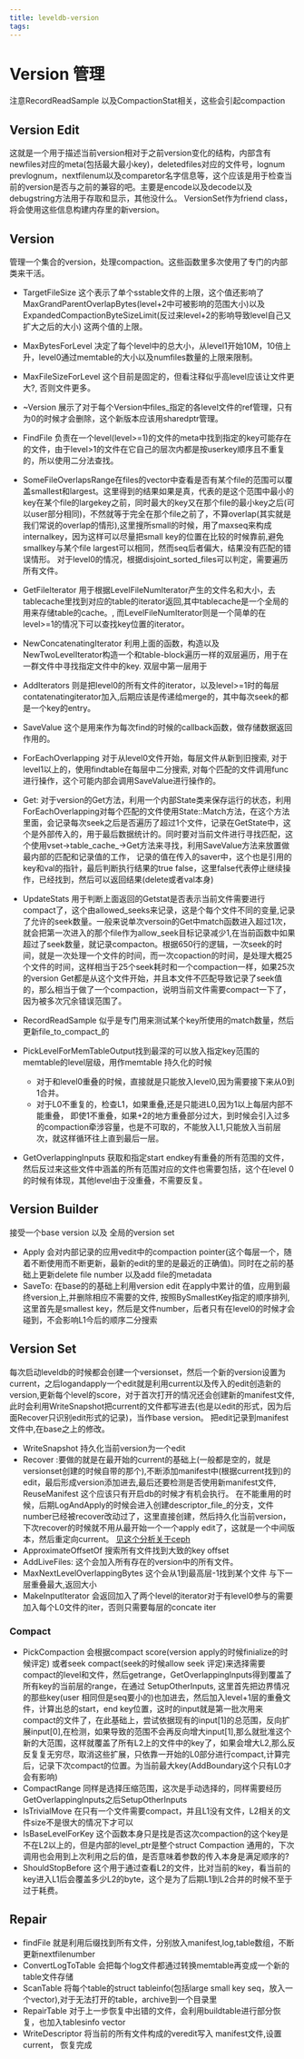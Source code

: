 ```yaml
---
title: leveldb-version
tags:
---
```


# Version 管理

注意RecordReadSample 以及CompactionStat相关，这些会引起compaction

## Version Edit

这就是一个用于描述当前version相对于之前version变化的结构，内部含有newfiles对应的meta(包括最大最小key)，deletedfiles对应的文件号，lognum prevlognum，nextfilenum以及comparetor名字信息等，这个应该是用于检查当前的version是否与之前的兼容的吧。主要是encode以及decode以及debugstring方法用于存取和显示，其他没什么。 VersionSet作为friend class，将会使用这些信息构建内存里的新version。

## Version

管理一个集合的version，处理compaction。这些函数里多次使用了专门的内部类来干活。

- TargetFileSize 这个表示了单个sstable文件的上限，这个值还影响了MaxGrandParentOverlapBytes(level+2中可被影响的范围大小)以及ExpandedCompactionByteSizeLimit(反过来level+2的影响导致level自己又扩大之后的大小) 这两个值的上限。
- MaxBytesForLevel 决定了每个level中的总大小，从level1开始10M，10倍上升，level0通过memtable的大小以及numfiles数量的上限来限制。
- MaxFileSizeForLevel 这个目前是固定的，但看注释似乎高level应该让文件更大?, 否则文件更多。
- ~Version 展示了对于每个Version中files_指定的各level文件的ref管理，只有为0的时候才会删除，这个新版本应该用sharedptr管理。
- FindFile 负责在一个level(level>=1)的文件的meta中找到指定的key可能存在的文件，由于level>1的文件在它自己的层次内都是按userkey顺序且不重复的，所以使用二分法查找。
- SomeFileOverlapsRange在files的vector中查看是否有某个file的范围可以覆盖smallest和largest。这里得到的结果如果是真，代表的是这个范围中最小的key在某个file的largekey之前，同时最大的key又在那个file的最小key之后(可以user部分相同)，不然就等于完全在那个file之前了，不算overlap(其实就是我们常说的overlap的情形),这里搜所small的时候，用了maxseq来构成internalkey，因为这样可以尽量把small key的位置在比较的时候靠前,避免smallkey与某个file largest可以相同，然而seq后者偏大，结果没有匹配的错误情形。 对于level0的情况，根据disjoint_sorted_files可以判定，需要遍历所有文件。
- GetFileIterator 用于根据LevelFileNumIterator产生的文件名和大小，去tablecache里找到对应的table的iterator返回,其中tablecache是一个全局的用来存储table的cache。, 而LevelFileNumIterator则是一个简单的在level>=1的情况下可以查找key位置的iterator。
- NewConcatenatingIterator 利用上面的函数，构造以及NewTwoLevelIterator构造一个和table-block遍历一样的双层遍历，用于在一群文件中寻找指定文件中的key. 双层中第一层用于
- AddIterators 则是把level0的所有文件的iterator，以及level>=1时的每层contatenatingiterator加入,后期应该是传递给merge的，其中每次seek的都是一个key的entry。
- SaveValue 这个是用来作为每次find的时候的callback函数，做存储数据返回作用的。
- ForEachOverlapping 对于从level0文件开始，每层文件从新到旧搜索, 对于level1以上的，使用findtable在每层中二分搜索, 对每个匹配的文件调用func进行操作，这个可能内部会调用SaveValue进行操作的。
- Get: 对于version的Get方法，利用一个内部State类来保存运行的状态，利用ForEachOverlapping对每个匹配的文件使用State::Match方法，在这个方法里面，会记录每次seek之后是否遍历了超过1个文件，记录在GetState中，这个是外部传入的，用于最后数据统计的。同时要对当前文件进行寻找匹配，这个使用vset->table_cache_->Get方法来寻找，利用SaveValue方法来放置做最内部的匹配和记录值的工作， 记录的值在传入的saver中，这个也是引用的key和val的指针，最后判断执行结果的true false，这里false代表停止继续操作，已经找到，然后可以返回结果(delete或者val本身)

- UpdateStats 用于判断上面返回的Getstat是否表示当前文件需要进行compact了，这个由allowed_seeks来记录，这是个每个文件不同的变量,记录了允许的seek数量。一般来说单次versoin的Get中match函数进入超过1次，就会把第一次进入的那个file作为allow_seek目标记录减少1,在当前函数中如果超过了seek数量，就记录compacton。根据650行的逻辑，一次seek的时间，就是一次处理一个文件的时间，而一次copaction的时间，是处理大概25个文件的时间，这样相当于25个seek耗时和一个compaction一样，如果25次的version Get都是从这个文件开始，并且本文件不匹配导致记录了seek值的，那么相当于做了一个compaction，说明当前文件需要compact一下了，因为被多次冗余错误范围了。

- RecordReadSample 似乎是专门用来测试某个key所使用的match数量，然后更新file_to_compact_的
- PickLevelForMemTableOutput找到最深的可以放入指定key范围的memtable的level层级，用作memtable 持久化的时候
    - 对于和level0重叠的时候，直接就是只能放入level0,因为需要接下来从0到1合并。
    - 对于L0不重复的，检查L1，如果重叠,还是只能进L0,因为1以上每层内部不能重叠， 即使1不重叠，如果+2的地方重叠部分过大，到时候会引入过多的compaction牵涉容量，也是不可取的，不能放入L1,只能放入当前层次，就这样循环往上直到最后一层。
- GetOverlappingInputs 获取和指定start endkey有重叠的所有范围的文件，然后反过来这些文件中涵盖的所有范围对应的文件也需要包括，这个在level 0的时候有体现，其他level由于没重叠，不需要反复。

## Version Builder

接受一个base version 以及 全局的version set

- Apply 会对内部记录的应用vedit中的compaction pointer(这个每层一个，随着不断使用而不断更新，最新的edit的里的是最近的正确值)。同时在之前的基础上更新delete file number 以及add file的metadata
- SaveTo: 在base的的基础上利用version edit 在apply中累计的值，应用到最终version上,并删除相应不需要的文件, 按照BySmallestKey指定的顺序排列, 这里首先是smallest key，然后是文件number，后者只有在level0的时候才会碰到，不会影响L1今后的顺序二分搜索

## Version Set

每次启动leveldb的时候都会创建一个versionset，然后一个新的version设置为current，之后logandapply一个edit就是利用current以及传入的edit创造新的version,更新每个level的score，对于首次打开的情况还会创建新的manifest文件, 此时会利用WriteSnapshot把current的文件都写进去(也是以edit的形式，因为后面Recover只识别edit形式的记录)，当作base version。  把edit记录到manifest文件中,在base之上的修改。

- WriteSnapshot 持久化当前version为一个edit
- Recover :要做的就是在最开始的current的基础上(一般都是空的，就是versionset创建的时候自带的那个),不断添加manifest中(根据current找到)的edit，最后形成version添加进去,最后还要检测是否使用新manifest文件, ReuseManifest 这个应该只有开启db的时候才有机会执行。 在不能重用的时候，后期LogAndApply的时候会进入创建descriptor_file_的分支，文件number已经被recover改动过了，这里直接创建，然后持久化当前version，下次recover的时候就不用从最开始一个一个apply edit了，这就是一个中间版本，然后重定向current。 [见这个分析关于ceph](https://bean-li.github.io/leveldb-manifest/)
- ApproximateOffsetOf 搜索所有文件找到大致的key offset
- AddLiveFiles: 这个会加入所有存在的version中的所有文件。
- MaxNextLevelOverlappingBytes 这个会从1到最高层-1找到某个文件 与下一层重叠最大,返回大小
- MakeInputIterator 会返回加入了两个level的iterator对于有level0参与的需要加入每个L0文件的iter，否则只需要每层的concate iter

### Compact

- PickCompaction 会根据compact score(version apply的时候finialize的时候评定) 或者seek compact(seek的时候allow seek 评定)来选择需要compact的level和文件，然后getrange，GetOverlappingInputs得到覆盖了所有key的当前层的range，在通过 SetupOtherInputs, 这里首先把边界情况的那些key(user 相同但是seq要小的)也加进去，然后加入level+1层的重叠文件，计算出总的start，end key位置，这时的input就是第一批次用来compact的文件了，在此基础上，尝试依据现有的input[1]的总范围，反向扩展input[0],在检测，如果导致的范围不会再反向增大input[1],那么就批准这个新的大范围，这样就覆盖了所有L2上的文件中的key了，如果会增大L2,那么反反复复无穷尽，取消这些扩展，只依靠一开始的L0部分进行compact,计算完后，记录下次compact的位置。为当前最大key(AddBoundary这个只有L0才会有影响)
- CompactRange 同样是选择压缩范围，这次是手动选择的，同样需要经历GetOverlappingInputs之后SetupOtherInputs
- IsTrivialMove 在只有一个文件需要compact，并且L1没有文件，L2相关的文件size不是很大的情况下才可以
- IsBaseLevelForKey 这个函数本身只是找是否这次compaction的这个key是不在L2以上的，但是内部的level_ptr是整个struct Compaction 通用的，下次调用也会用到上次利用之后的值，是否意味着参数的传入本身是满足顺序的?
- ShouldStopBefore 这个用于通过查看L2的文件，比对当前的key，看当前的key进入L1后会覆盖多少L2的byte，这个是为了后期L1到L2合并的时候不至于过于耗费。

## Repair

- findFile 就是利用后缀找到所有文件，分别放入manifest,log,table数组，不断更新nextfilenumber
- ConvertLogToTable 会把每个log文件都通过转换memtable再变成一个新的table文件存储
- ScanTable 将每个table的struct tableinfo(包括large small key seq，放入一个vector),对于无法打开的table，archive到一个目录里
- RepairTable 对于上一步恢复中出错的文件，会利用buildtable进行部分恢复，也加入tablesinfo vector
- WriteDescriptor 将当前的所有文件构成的veredit写入 manifest文件,设置current， 恢复完成
